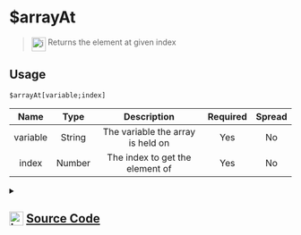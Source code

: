 # $arrayAt
> <img align="top" src="https://upload.wikimedia.org/wikipedia/commons/thumb/e/e4/Infobox_info_icon.svg/160px-Infobox_info_icon.svg.png?20150409153300" alt="image" width="25" height="auto"> Returns the element at given index
## Usage
```
$arrayAt[variable;index]
```
| Name | Type | Description | Required | Spread
| :---: | :---: | :---: | :---: | :---: |
variable | String | The variable the array is held on | Yes | No
index | Number | The index to get the element of | Yes | No
<details>
<summary>
    
## <img align="top" src="https://cdn4.iconfinder.com/data/icons/iconsimple-logotypes/512/github-512.png" alt="image" width="25" height="auto">  [Source Code](https://github.com/tryforge/ForgeScript-V2/blob/main/src/native/arrayAt.ts)
    
</summary>
    
```ts
import { ArgType, NativeFunction, Return } from "../structures"

export default new NativeFunction({
    name: "$arrayAt",
    version: "1.0.0",
    description: "Returns the element at given index",
    unwrap: true,
    brackets: true,
    args: [
        {
            name: "variable",
            description: "The variable the array is held on",
            type: ArgType.String,
            rest: false,
            required: true,
        },
        {
            name: "index",
            type: ArgType.Number,
            description: "The index to get the element of",
            rest: false,
            required: true,
        },
    ],
    execute(ctx, [variable, index]) {
        const arr = ctx.getEnvironmentKey([variable])
        return Return.successJSON(Array.isArray(arr) ? arr.at(index) : undefined)
    },
})

```
    
</details>